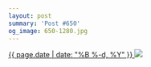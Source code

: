 ```yaml
---
layout: post
summary: 'Post #650'
og_image: 650-1280.jpg
---
```


<p>
 <time>
  <a href="/650">
   {{ page.date | date: "%B %-d, %Y" }}
  </a>
 </time>
 <a href="/650">
  <img sizes="(min-width: 700px) 50vw, calc(100vw - 2rem)" src="{{ site.assets_url }}/650-640.jpg" srcset="{{ site.assets_url }}/650-320.jpg 320w, {{ site.assets_url }}/650-640.jpg 640w, {{ site.assets_url }}/650-960.jpg 960w, {{ site.assets_url }}/650-1280.jpg 1280w"/>
 </a>
</p>
